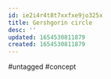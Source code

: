 ```yaml
---
id: ie2i4r4t8t7xxfxe9jo325x
title: Gershgorin circle
desc: ''
updated: 1654530811879
created: 1654530811879
---
```

#untagged #concept
